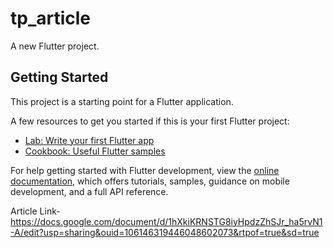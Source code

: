 # tp_article

A new Flutter project.

## Getting Started

This project is a starting point for a Flutter application.

A few resources to get you started if this is your first Flutter project:

- [Lab: Write your first Flutter app](https://docs.flutter.dev/get-started/codelab)
- [Cookbook: Useful Flutter samples](https://docs.flutter.dev/cookbook)

For help getting started with Flutter development, view the
[online documentation](https://docs.flutter.dev/), which offers tutorials,
samples, guidance on mobile development, and a full API reference.

Article Link- https://docs.google.com/document/d/1hXkiKRNSTG8iyHpdzZhSJr_ha5rvN1-A/edit?usp=sharing&ouid=106146319446048602073&rtpof=true&sd=true
